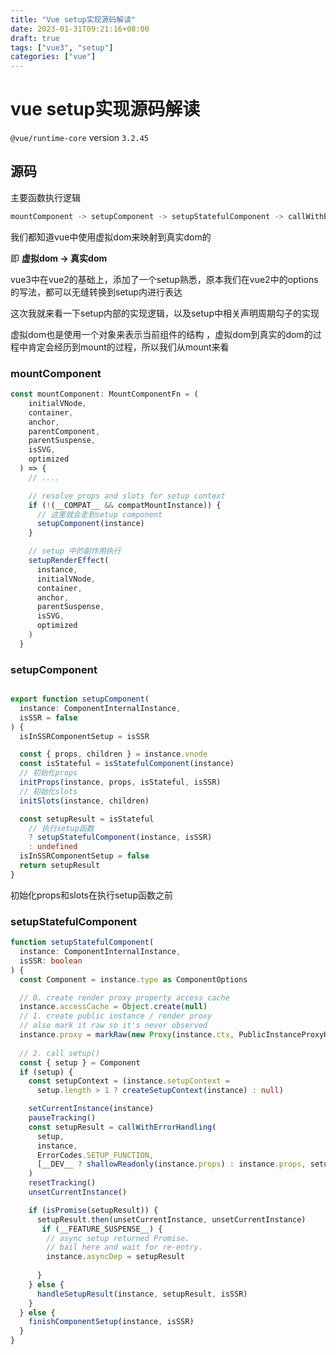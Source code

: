 ```yaml
---
title: "Vue setup实现源码解读"
date: 2023-01-31T09:21:16+08:00
draft: true
tags: ["vue3", "setup"]
categories: ["vue"]
---
```








# vue setup实现源码解读



`@vue/runtime-core` version `3.2.45`



## 源码

主要函数执行逻辑

```typescript
mountComponent -> setupComponent -> setupStatefulComponent -> callWithErrorHandling -> handleSetupResult -> finishComponentSetup
```



我们都知道vue中使用虚拟dom来映射到真实dom的

即 **虚拟dom -> 真实dom**

vue3中在vue2的基础上，添加了一个setup熟悉，原本我们在vue2中的options的写法，都可以无缝转换到setup内进行表达



这次我就来看一下setup内部的实现逻辑，以及setup中相关声明周期勾子的实现



虚拟dom也是使用一个对象来表示当前组件的结构 ，虚拟dom到真实的dom的过程中肯定会经历到mount的过程，所以我们从mount来看



### mountComponent



```typescript
const mountComponent: MountComponentFn = (
    initialVNode,
    container,
    anchor,
    parentComponent,
    parentSuspense,
    isSVG,
    optimized
  ) => {
    // ....

    // resolve props and slots for setup context
    if (!(__COMPAT__ && compatMountInstance)) {
      // 这里就会走到setup component
      setupComponent(instance)
    }

    // setup 中的副作用执行
    setupRenderEffect(
      instance,
      initialVNode,
      container,
      anchor,
      parentSuspense,
      isSVG,
      optimized
    )
  }
```



### setupComponent

```typescript

export function setupComponent(
  instance: ComponentInternalInstance,
  isSSR = false
) {
  isInSSRComponentSetup = isSSR

  const { props, children } = instance.vnode
  const isStateful = isStatefulComponent(instance)
  // 初始化props
  initProps(instance, props, isStateful, isSSR)
  // 初始化slots
  initSlots(instance, children)

  const setupResult = isStateful
  	// 执行setup函数
    ? setupStatefulComponent(instance, isSSR)
    : undefined
  isInSSRComponentSetup = false
  return setupResult
}
```

初始化props和slots在执行setup函数之前



### setupStatefulComponent

```typescript
function setupStatefulComponent(
  instance: ComponentInternalInstance,
  isSSR: boolean
) {
  const Component = instance.type as ComponentOptions

  // 0. create render proxy property access cache
  instance.accessCache = Object.create(null)
  // 1. create public instance / render proxy
  // also mark it raw so it's never observed
  instance.proxy = markRaw(new Proxy(instance.ctx, PublicInstanceProxyHandlers))
  
  // 2. call setup()
  const { setup } = Component
  if (setup) {
    const setupContext = (instance.setupContext =
      setup.length > 1 ? createSetupContext(instance) : null)

    setCurrentInstance(instance)
    pauseTracking()
    const setupResult = callWithErrorHandling(
      setup,
      instance,
      ErrorCodes.SETUP_FUNCTION,
      [__DEV__ ? shallowReadonly(instance.props) : instance.props, setupContext]
    )
    resetTracking()
    unsetCurrentInstance()

    if (isPromise(setupResult)) {
      setupResult.then(unsetCurrentInstance, unsetCurrentInstance)
       if (__FEATURE_SUSPENSE__) {
        // async setup returned Promise.
        // bail here and wait for re-entry.
        instance.asyncDep = setupResult
        
      }
    } else {
      handleSetupResult(instance, setupResult, isSSR)
    }
  } else {
    finishComponentSetup(instance, isSSR)
  }
}
```

